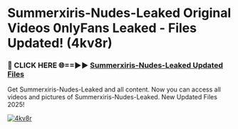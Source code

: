 # Summerxiris-Nudes-Leaked Original Videos 0nlyFans Leaked - Files Updated! (4kv8r)

<h3>🔴 CLICK HERE 🌐==►► <a href="https://tinyurl.com/4mcuefdz" rel="nofollow">Summerxiris-Nudes-Leaked Updated Files</a></h3>

Get Summerxiris-Nudes-Leaked and all content. Now you can access all videos and pictures of Summerxiris-Nudes-Leaked. New Updated Files 2025!

[![4kv8r](https://i.imgur.com/StAQSOY.gif)](https://tinyurl.com/4mcuefdz)
